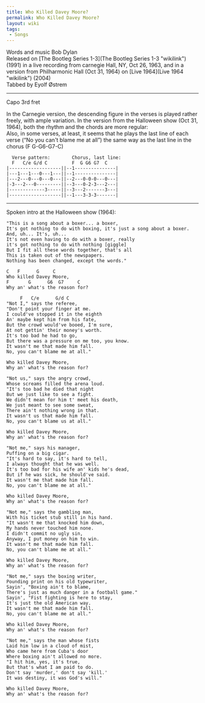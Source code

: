 ```yaml
---
title: Who Killed Davey Moore?
permalink: Who Killed Davey Moore?
layout: wiki
tags:
 - Songs
---
```


Words and music Bob Dylan  
Released on [The Bootleg Series 1-3](The Bootleg Series 1-3 "wikilink")
(1991) in a live recording from carnegie Hall, NY, Oct 26, 1963, and in
a version from Philharmonic Hall (Oct 31, 1964) on [Live
1964](Live 1964 "wikilink") (2004)  
Tabbed by Eyolf Østrem

* * * * *

Capo 3rd fret

In the Carnegie version, the descending figure in the verses is played
rather freely, with ample variation. In the version from the Halloween
show (Oct 31, 1964), both the rhythm and the chords are more regular:  
Also, in some verses, at least, it seems that he plays the last line of
each verse (“No you can't blame me at all”) the same way as the last
line in the chorus (F G-G6-G7-C)

      Verse pattern:        Chorus, last line:
      F   C/e G/d C         F  G G6 G7  C
    |-------------------||--1---------------|
    |---1---1---0---1---||--1---------------|
    |---2---0---0---0---||--2---0-0-0---0---|
    |-3---2---0---------||--3---0-2-3---2---|
    |-------------3-----||--3---2-------3---|
    |-------------------||--1---3-3-3-------|

* * * * *

Spoken intro at the Halloween show (1964):

    "This is a song about a boxer... a boxer,
    It's got nothing to do with boxing, it's just a song about a boxer.
    And, uh... It's, uh...
    It's not even having to do with a boxer, really
    it's got nothing to do with nothing [giggle]
    But I fit all these words together, that's all
    This is taken out of the newspapers.
    Nothing has been changed, except the words."

    C   F      G     C
    Who killed Davey Moore,
    F       G      G6  G7     C
    Why an' what's the reason for?

         F   C/e      G/d C
    "Not I," says the referee,
    "Don't point your finger at me.
    I could've stopped it in the eighth
    An' maybe kept him from his fate,
    But the crowd would've booed, I'm sure,
    At not gettin' their money's worth.
    It's too bad he had to go,
    But there was a pressure on me too, you know.
    It wasn't me that made him fall.
    No, you can't blame me at all."

    Who killed Davey Moore,
    Why an' what's the reason for?

    "Not us," says the angry crowd,
    Whose screams filled the arena loud.
    "It's too bad he died that night
    But we just like to see a fight.
    We didn't mean for him t' meet his death,
    We just meant to see some sweat,
    There ain't nothing wrong in that.
    It wasn't us that made him fall.
    No, you can't blame us at all."

    Who killed Davey Moore,
    Why an' what's the reason for?

    "Not me," says his manager,
    Puffing on a big cigar.
    "It's hard to say, it's hard to tell,
    I always thought that he was well.
    It's too bad for his wife an' kids he's dead,
    But if he was sick, he should've said.
    It wasn't me that made him fall.
    No, you can't blame me at all."

    Who killed Davey Moore,
    Why an' what's the reason for?

    "Not me," says the gambling man,
    With his ticket stub still in his hand.
    "It wasn't me that knocked him down,
    My hands never touched him none.
    I didn't commit no ugly sin,
    Anyway, I put money on him to win.
    It wasn't me that made him fall.
    No, you can't blame me at all."

    Who killed Davey Moore,
    Why an' what's the reason for?

    "Not me," says the boxing writer,
    Pounding print on his old typewriter,
    Sayin', "Boxing ain't to blame,
    There's just as much danger in a football game."
    Sayin', "Fist fighting is here to stay,
    It's just the old American way.
    It wasn't me that made him fall.
    No, you can't blame me at all."

    Who killed Davey Moore,
    Why an' what's the reason for?

    "Not me," says the man whose fists
    Laid him low in a cloud of mist,
    Who came here from Cuba's door
    Where boxing ain't allowed no more.
    "I hit him, yes, it's true,
    But that's what I am paid to do.
    Don't say 'murder,' don't say 'kill.'
    It was destiny, it was God's will."

    Who killed Davey Moore,
    Why an' what's the reason for?

